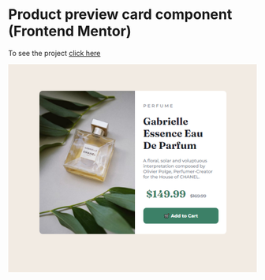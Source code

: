 # Product preview card component (Frontend Mentor)


To see the project [click here](https://levi-martins.github.io/Product-preview-card-component/)


![imagem do projeto](projeto.png)